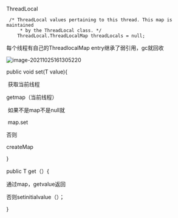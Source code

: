 ThreadLocal



```
 /* ThreadLocal values pertaining to this thread. This map is maintained
     * by the ThreadLocal class. */
    ThreadLocal.ThreadLocalMap threadLocals = null;
```

每个线程有自己的ThreadlocalMap  entry继承了弱引用，gc就回收

![image-20211025161305220](C:\Users\11096\AppData\Roaming\Typora\typora-user-images\image-20211025161305220.png)

public void set(T value){

​	获取当前线程

  getmap（当前线程）

​	如果不是map不是null就

​	map.set

  否则

  createMap

}

public T get（）{

通过map，getvalue返回

否则setinitialvalue（）；

}

